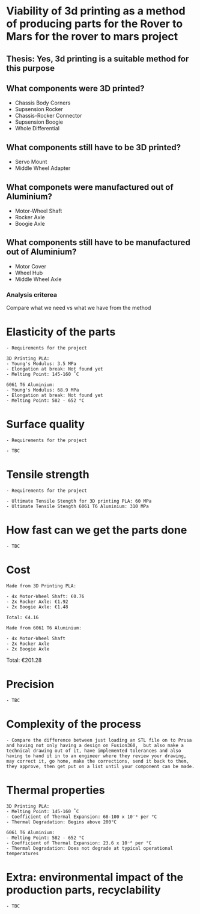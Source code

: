 # Viability of 3d printing as a method of producing parts for the Rover to Mars for the rover to mars project

## Thesis: Yes, 3d printing is a suitable method for this purpose

## What components were 3D printed?

- Chassis Body Corners
- Supsension Rocker
- Chassis-Rocker Connector
- Supsension Boogie
- Whole Differential

## What components still have to be 3D printed?

- Servo Mount
- Middle Wheel Adapter


## What componets were manufactured out of Aluminium?

- Motor-Wheel Shaft
- Rocker Axle
- Boogie Axle

## What components still have to be manufactured out of Aluminium?

- Motor Cover
- Wheel Hub
- Middle Wheel Axle


### Analysis criterea

Compare what we need vs what we have from the method

# Elasticity of the parts

    - Requirements for the project

    3D Printing PLA:
    - Young's Modulus: 3.5 MPa
    - Elongation at break: Not found yet
    - Melting Point: 145-160 ˚C

    6061 T6 Aluminium:
    - Young's Modulus: 68.9 MPa
    - Elongation at break: Not found yet
    - Melting Point: 582 - 652 °C


# Surface quality

    - Requirements for the project

    - TBC


# Tensile strength

    - Requirements for the project

    - Ultimate Tensile Stength for 3D printing PLA: 60 MPa
    - Ultimate Tensile Stength 6061 T6 Aluminium: 310 MPa


    

# How fast can we get the parts done

    - TBC

# Cost

    Made from 3D Printing PLA:

    - 4x Motor-Wheel Shaft: €0.76
    - 2x Rocker Axle: €1.92
    - 2x Boogie Axle: €1.48

    Total: €4.16

    Made from 6061 T6 Aluminium:

    - 4x Motor-Wheel Shaft
    - 2x Rocker Axle
    - 2x Boogie Axle

Total: €201.28

# Precision

    - TBC

# Complexity of the process

    - Compare the difference between just loading an STL file on to Prusa and having not only having a design on Fusion360,  but also make a technical drawing out of it, have implemented tolerances and also having to hand it in to an engineer where they review your drawing, may correct it, go home, make the corrections, send it back to them, they approve, then get put on a list until your component can be made. 

# Thermal properties

    3D Printing PLA:
    - Melting Point: 145-160 ˚C
    - Coefficient of Thermal Expansion: 68-100 x 10⁻⁶ per °C
    - Thermal Degradation: Begins above 200°C

    6061 T6 Aluminium:
    - Melting Point: 582 - 652 °C
    - Coefficient of Thermal Expansion: 23.6 x 10⁻⁶ per °C
    - Thermal Degradation: Does not degrade at typical operational temperatures

# Extra: environmental impact of the production parts, recyclability
    - TBC



    